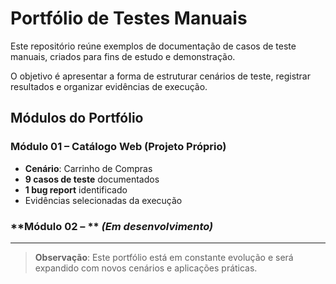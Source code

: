# Portfólio de Testes Manuais

Este repositório reúne exemplos de documentação de casos de teste manuais, criados para fins de estudo e demonstração.

O objetivo é apresentar a forma de estruturar cenários de teste, registrar resultados e organizar evidências de execução.

## Módulos do Portfólio

### **Módulo 01 – Catálogo Web (Projeto Próprio)**
- **Cenário**: Carrinho de Compras
- **9 casos de teste** documentados
- **1 bug report** identificado
- Evidências selecionadas da execução

### **Módulo 02 – ** *(Em desenvolvimento)*

---

> **Observação**: Este portfólio está em constante evolução e será expandido com novos cenários e aplicações práticas.

